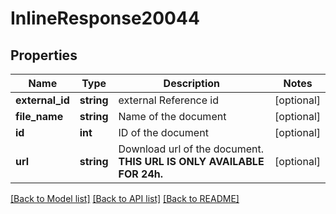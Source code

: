 # InlineResponse20044

## Properties
Name | Type | Description | Notes
------------ | ------------- | ------------- | -------------
**external_id** | **string** | external Reference id | [optional] 
**file_name** | **string** | Name of the document | [optional] 
**id** | **int** | ID of the document | [optional] 
**url** | **string** | Download url of the document. **THIS URL IS ONLY AVAILABLE FOR 24h.** | [optional] 

[[Back to Model list]](../../README.md#documentation-for-models) [[Back to API list]](../../README.md#documentation-for-api-endpoints) [[Back to README]](../../README.md)

